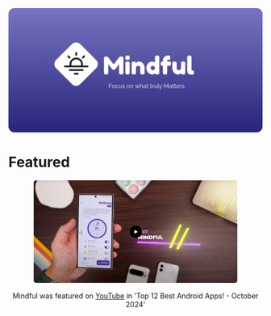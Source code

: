 ![](assets/banner.png)


# Featured


<a href="https://www.youtube.com/watch?v=pvvdMtPsGR4&t=353s">
  <div align="center">
    <img width="80%" src="assets/featured/yt_howtomen.png" alt="yt/@HowToMen's video">
  </div>
</a>
<p align="center">
  Mindful was featured on <a href="https://www.youtube.com/watch?v=pvvdMtPsGR4&t=353s">YouTube</a> in 'Top 12 Best Android Apps! - October 2024'
</p>

